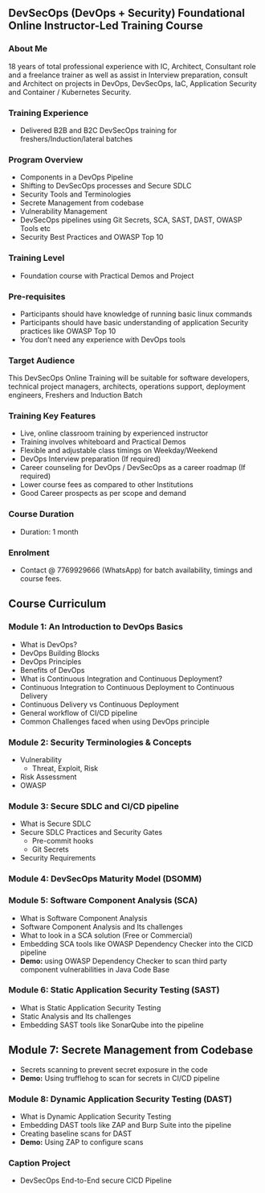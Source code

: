 ## DevSecOps (DevOps + Security) Foundational Online Instructor-Led Training Course

### About Me
18 years of total professional experience with IC, Architect, Consultant role and a freelance trainer as well as assist in Interview preparation, consult and Architect on projects in DevOps, DevSecOps, IaC,  Application Security and Container / Kubernetes Security.

### Training Experience
- Delivered B2B and B2C DevSecOps training for freshers/Induction/lateral batches

### Program Overview
- Components in a DevOps Pipeline
- Shifting to DevSecOps processes and Secure SDLC
- Security Tools and Terminologies
- Secrete Management from codebase
- Vulnerability Management
- DevSecOps pipelines using Git Secrets, SCA, SAST, DAST, OWASP Tools etc
- Security Best Practices and OWASP Top 10

### Training Level
- Foundation course with Practical Demos and Project

### Pre-requisites
- Participants should have knowledge of running basic linux commands
- Participants should have basic understanding of application Security practices like OWASP Top 10
- You don’t need any experience with DevOps tools

### Target Audience
This DevSecOps Online Training will be suitable for software developers, technical project managers, architects, operations support, deployment engineers, Freshers and Induction Batch

### Training Key Features
- Live, online classroom training by experienced instructor
- Training involves whiteboard and Practical Demos
- Flexible and adjustable class timings on Weekday/Weekend
- DevOps Interview preparation (If required)
- Career counseling for DevOps / DevSecOps as a career roadmap (If required)
- Lower course fees as compared to other Institutions
- Good Career prospects as per scope and demand

### Course Duration
- Duration: 1 month

### Enrolment
- Contact @ 7769929666 (WhatsApp) for batch availability, timings and course fees.


## Course Curriculum

### Module 1: An Introduction to DevOps Basics
- What is DevOps?
- DevOps Building Blocks
- DevOps Principles
- Benefits of DevOps
- What is Continuous Integration and Continuous Deployment?
- Continuous Integration to Continuous Deployment to Continuous Delivery
- Continuous Delivery vs Continuous Deployment
- General workflow of CI/CD pipeline
- Common Challenges faced when using DevOps principle

### Module 2: Security Terminologies & Concepts
- Vulnerability
	- Threat, Exploit, Risk
- Risk Assessment
- OWASP
  
### Module 3: Secure SDLC and CI/CD pipeline
- What is Secure SDLC
- Secure SDLC Practices and Security Gates
	- Pre-commit hooks
	- Git Secrets 
- Security Requirements

### Module 4: DevSecOps Maturity Model (DSOMM)

### Module 5: Software Component Analysis (SCA)
- What is Software Component Analysis
- Software Component Analysis and Its challenges
- What to look in a SCA solution (Free or Commercial)
- Embedding SCA tools like OWASP Dependency Checker into the CICD pipeline
- **Demo:** using OWASP Dependency Checker to scan third party component vulnerabilities in Java Code Base

### Module 6: Static Application Security Testing (SAST)
- What is Static Application Security Testing
- Static Analysis and Its challenges
- Embedding SAST tools like SonarQube into the pipeline

## Module 7: Secrete Management from Codebase
- Secrets scanning to prevent secret exposure in the code
- **Demo:** Using trufflehog to scan for secrets in CI/CD pipeline

### Module 8: Dynamic Application Security Testing (DAST)
- What is Dynamic Application Security Testing
- Embedding DAST tools like ZAP and Burp Suite into the pipeline
- Creating baseline scans for DAST
- **Demo:** Using ZAP to configure scans

### Caption Project
- DevSecOps End-to-End secure CICD Pipeline
